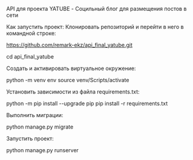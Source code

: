 API для проекта YATUBE - Социльный блог для размещения постов в сети

Как запустить проект:
Клонировать репозиторий и перейти в него в командной строке:

https://github.com/remark-ekz/api_final_yatube.git

cd api_final_yatube

Cоздать и активировать виртуальное окружение:

python -m venv env
source venv/Scripts/activate

Установить зависимости из файла requirements.txt:

python -m pip install --upgrade pip
pip install -r requirements.txt

Выполнить миграции:

python manage.py migrate

Запустить проект:

python manage.py runserver